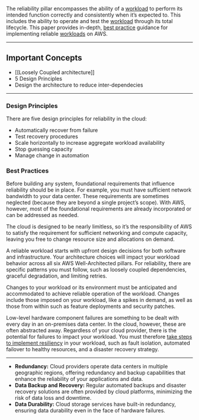 The reliability pillar encompasses the ability of a [workload](https://wa.aws.amazon.com/wellarchitected/2020-07-02T19-33-23/wat.concept.workload.en.html "The set of components that together deliver business value.") to perform its intended function correctly and consistently when it’s expected to. This includes the ability to operate and test the [workload](https://wa.aws.amazon.com/wellarchitected/2020-07-02T19-33-23/wat.concept.workload.en.html "The set of components that together deliver business value.") through its total lifecycle. This paper provides in-depth, [best practice](https://wa.aws.amazon.com/wellarchitected/2020-07-02T19-33-23/wat.concept.best-practice.en.html "Proven ways of achieving successful outcomes.") guidance for implementing reliable [workloads](https://wa.aws.amazon.com/wellarchitected/2020-07-02T19-33-23/wat.concept.workload.en.html "The set of components that together deliver business value.") on AWS.

---------
## Important Concepts
- [[Loosely Coupled architecture]]
- 5 Design Principles
- Design the architecture to reduce inter-dependecies

--------
### Design Principles

There are five design principles for reliability in the cloud:

- Automatically recover from failure
- Test recovery procedures
- Scale horizontally to increase aggregate workload availability
- Stop guessing capacity
- Manage change in automation

### Best Practices

Before building any system, foundational requirements that influence reliability should be in place. For example, you must have sufficient network bandwidth to your data center. These requirements are sometimes neglected (because they are beyond a single project’s scope). With AWS, however, most of the foundational requirements are already incorporated or can be addressed as needed.

The cloud is designed to be nearly limitless, so it’s the responsibility of AWS to satisfy the requirement for sufficient networking and compute capacity, leaving you free to change resource size and allocations on demand.

A reliable workload starts with upfront design decisions for both software and infrastructure. Your architecture choices will impact your workload behavior across all six AWS Well-Architected pillars. For reliability, there are specific patterns you must follow, such as loosely coupled dependencies, graceful degradation, and limiting retries.

Changes to your workload or its environment must be anticipated and accommodated to achieve reliable operation of the workload. Changes include those imposed on your workload, like a spikes in demand, as well as those from within such as feature deployments and security patches.

Low-level hardware component failures are something to be dealt with every day in an on-premises data center. In the cloud, however, these are often abstracted away. Regardless of your cloud provider, there is the potential for failures to impact your workload. You must therefore [take steps to implement resiliency](https://docs.aws.amazon.com/whitepapers/latest/disaster-recovery-workloads-on-aws/shared-responsibility-model-for-resiliency.html) in your workload, such as fault isolation, automated failover to healthy resources, and a disaster recovery strategy.

--------------
- **Redundancy:** Cloud providers operate data centers in multiple geographic regions, offering redundancy and backup capabilities that enhance the reliability of your applications and data.
- **Data Backup and Recovery:** Regular automated backups and disaster recovery solutions are often provided by cloud platforms, minimizing the risk of data loss and downtime.
- **Data Durability:** Cloud storage services have built-in redundancy, ensuring data durability even in the face of hardware failures.
